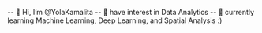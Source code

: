 -- 👋 Hi, I’m @YolaKamalita 
-- 👀 have interest in Data Analytics
-- 🌱 currently learning Machine Learning, Deep Learning, and Spatial Analysis :)

<!---
YolaKamalita/YolaKamalita is a ✨ special ✨ repository because its `README.md` (this file) appears on your GitHub profile.
You can click the Preview link to take a look at your changes.
--->

